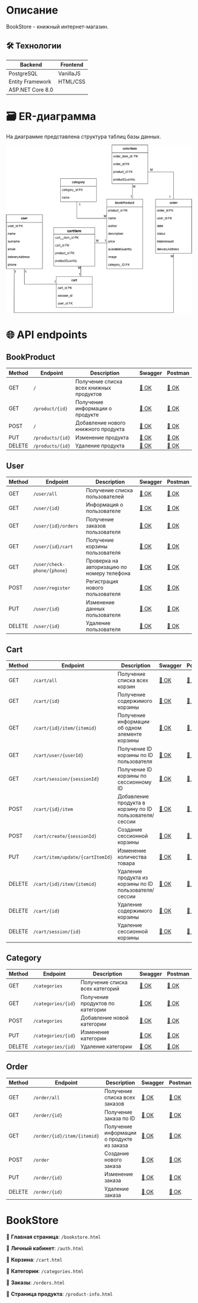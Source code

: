 # Описание 
BookStore - книжный интернет-магазин.

## 🛠 Технологии
| Backend | Frontend |
|--------|----------|
| PostgreSQL | VanillaJS  | 
| Entity Framework | HTML/CSS |
| ASP.NET Core 8.0 |  |

# 🗃 ER-диаграмма
На диаграмме представлена структура таблиц базы данных.

![ER-диаграмма](ER.png)

# 🌐 API endpoints
## BookProduct 

| Method | Endpoint | Description | Swagger | Postman |
|--------|----------|-------------|---------|---------|
| GET | `/` | Получение списка всех книжных продуктов | [📎 OK](swagger/get_all_bookproducts.png) | [📎 OK](postman/get_bookproducts.png) |
| GET | `/product/{id}` | Получение информации о продукте | [📎 OK](swagger/get_bookproduct_info.png) | [📎 OK](postman/get_bookproduct_info.png) |
| POST | `/` | Добавление нового книжного продукта | [📎 OK](swagger/post_bookproduct.png) | [📎 OK](postman/post_bookproduct.png) |
| PUT | `/products/{id}` | Изменение продукта | [📎 OK](swagger/put_bookproduct.png) | [📎 OK](postman/put_bookproduct.png) |
| DELETE | `/products/{id}` | Удаление продукта | [📎 OK](swagger/delete_bookproduct.png) | [📎 OK](postman/delete_bookproduct.png) |

## User 

| Method | Endpoint | Description | Swagger | Postman |
|--------|----------|-------------|---------|---------|
| GET | `/user/all` | Получение списка пользователей | [📎 OK](swagger/get_allusers.png) | [📎 OK](postman/get_allusers.png) |
| GET | `/user/{id}` | Информация о пользователе | [📎 OK](swagger/get_userinfo.png) | [📎 OK](postman/get_userinfo.png) |
| GET | `/user/{id}/orders` | Получение заказов пользователя | [📎 OK](swagger/get_userorsers.png) | [📎 OK](postman/get_userorsers.png) |
| GET | `/user/{id}/cart` | Получение корзины пользователя | [📎 OK](swagger/get_usercart.png) | [📎 OK](postman/get_usercart.png) |
| GET | `/user/check-phone/{phone}` | Проверка на авторизацию по номеру телефона | [📎 OK](swagger/checkphone_user.png) | [📎 OK](postman/checkphone_user.png) |
| POST | `/user/register` | Регистрация нового пользователя | [📎 OK](swagger/post_newuser.png) | [📎 OK](postman/post_newuser.png) |
| PUT | `/user/{id}` | Изменение данных пользователя | [📎 OK](swagger/put_user.png) | [📎 OK](postman/put_user.png) |
| DELETE | `/user/{id}` | Удаление пользователя | [📎 OK](swagger/delete_user.png) | [📎 OK](postman/delete_user.png) |

## Cart 

| Method | Endpoint | Description | Swagger | Postman |
|--------|----------|-------------|---------|---------|
| GET | `/cart/all` | Получение списка всех корзин | [📎 OK](swagger/get_allcarts.png) | [📎 OK](postman/get_allcarts.png) |
| GET | `/cart/{id}` | Получение содержимого корзины | [📎 OK](swagger/get_cartinfo.png) |  [📎 OK](postman/get_cartinfo.png) |
| GET | `/cart/{id}/item/{itemid}` | Получение информации об одном элементе корзины | [📎 OK](swagger/get_cart_iteminfo.png) | [📎 OK](postman/get_cart_iteminfo.png) |
| GET | `/cart/user/{userId}` | Получение ID корзины по ID пользователя | [📎 OK](swagger/get_cartid.png) | [📎 OK](postman/get_cartid.png) |
| GET | `/cart/session/{sessionId}` | Получение ID корзины по сессионному ID | [📎 OK](swagger/get_cartid_session.png) | [📎 OK](postman/get_cartid_session.png) |
| POST | `/cart/{id}/item` | Добавление продукта в корзину по ID пользователя/сессии | [📎 OK](swagger/post_item_incart.png) | [📎 OK](postman/post_item_incart.png) |
| POST | `/cart/create/{sessionId}` | Создание сессионной корзины | [📎 OK](swagger/create_sessioncart.png) | [📎 OK](postman/create_sessioncart.png) |
| PUT | `/cart/item/update/{cartItemId}` | Изменение количества товара | [📎 OK](swagger/put_cartitem.png) | [📎 OK](postman/put_cartitem.png) |
| DELETE | `/cart/{id}/item/{itemid}` | Удаление продукта из корзины по ID пользователя/сессии | [📎 OK](swagger/delete_cartitem.png) | [📎 OK](postman/delete_cartitem.png) |
| DELETE | `/cart/{id}` | Удаление содержимого корзины | [📎 OK](swagger/delete_cart.png) | [📎 OK](postman/delete_cart.png) |
| DELETE | `/cart/session/{id}` | Удаление сессионной корзины | [📎 OK](swagger/delete_sessioncart.png) | [📎 OK](postman/delete_sessioncart.png) |

## Category

| Method | Endpoint | Description | Swagger | Postman |
|--------|----------|-------------|---------|---------|
| GET | `/categories` | Получение списка всех категорий | [📎 OK](swagger/get_allcategories.png) | [📎 OK](postman/get_allcategories.png) |
| GET | `/categories/{id}` | Получение продуктов по категории | [📎 OK](swagger/get_categoryproducts.png) | [📎 OK](postman/get_categoryproducts.png) |
| POST | `/categories` | Добавление новой категории | [📎 OK](swagger/post_category.png) | [📎 OK](postman/post_category.png) |
| PUT | `/categories/{id}` | Изменение категории | [📎 OK](swagger/put_category.png) | [📎 OK](postman/put_category.png) |
| DELETE | `/categories/{id}` | Удаление категории | [📎 OK](swagger/delete_category.png) | [📎 OK](postman/delete_category.png) |

## Order 

| Method | Endpoint | Description | Swagger | Postman |
|--------|----------|-------------|---------|---------|
| GET | `/order/all` | Получение списка всех заказов | [📎 OK](swagger/get_allorders.png) | [📎 OK](postman/get_allorders.png) |
| GET | `/order/{id}` | Получение заказа по ID | [📎 OK](swagger/get_order.png) | [📎 OK](postman/get_order.png) |
| GET | `/order/{id}/item/{itemid}` | Получение информации о продукте из заказа | [📎 OK](swagger/get_order_iteminfo.png) | [📎 OK](postman/get_order_iteminfo.png) |
| POST | `/order` | Создание нового заказа | [📎 OK](swagger/post_order.png) | [📎 OK](postman/post_order.png) |
| PUT | `/order/{id}` | Изменение заказа | [📎 OK](swagger/put_order.png) | [📎 OK](postman/put_order.png) |
| DELETE | `/order/{id}` | Удаление заказа | [📎 OK](swagger/delete_order.png) | [📎 OK](postman/delete_order.png) |

# BookStore
📌 **Главная страница**: `/bookstore.html`

📌 **Личный кабинет**: `/auth.html`

📌 **Корзина**: `/cart.html`
  
📌 **Категории**: `/categories.html`

📌 **Заказы**: `/orders.html`

📌 **Страница продукта**: `/product-info.html`